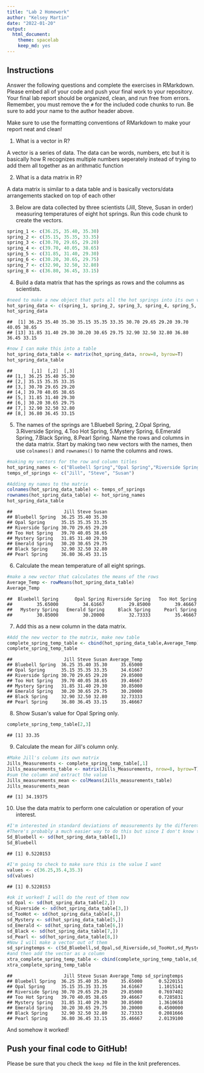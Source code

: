```yaml
---
title: "Lab 2 Homework"
author: "Kelsey Martin"
date: "2022-01-20"
output:
  html_document: 
    theme: spacelab
    keep_md: yes
---
```


## Instructions
Answer the following questions and complete the exercises in RMarkdown. Please embed all of your code and push your final work to your repository. Your final lab report should be organized, clean, and run free from errors. Remember, you must remove the `#` for the included code chunks to run. Be sure to add your name to the author header above.  

Make sure to use the formatting conventions of RMarkdown to make your report neat and clean!  

1. What is a vector in R?  

A vector is a series of data. The data can be words, numbers, etc but it is basically how R recognizes multiple numbers seperately instead of trying to add them all together as an arithmatic function

2. What is a data matrix in R?  

A data matrix is similar to a data table and is basically vectors/data arrangements stacked on top of each other

3. Below are data collected by three scientists (Jill, Steve, Susan in order) measuring temperatures of eight hot springs. Run this code chunk to create the vectors.  

```r
spring_1 <- c(36.25, 35.40, 35.30)
spring_2 <- c(35.15, 35.35, 33.35)
spring_3 <- c(30.70, 29.65, 29.20)
spring_4 <- c(39.70, 40.05, 38.65)
spring_5 <- c(31.85, 31.40, 29.30)
spring_6 <- c(30.20, 30.65, 29.75)
spring_7 <- c(32.90, 32.50, 32.80)
spring_8 <- c(36.80, 36.45, 33.15)
```

4. Build a data matrix that has the springs as rows and the columns as scientists.  

```r
#need to make a new object that puts all the hot springs into its own vector
hot_spring_data <- c(spring_1, spring_2, spring_3, spring_4, spring_5, spring_6, spring_7, spring_8)
hot_spring_data
```

```
##  [1] 36.25 35.40 35.30 35.15 35.35 33.35 30.70 29.65 29.20 39.70 40.05 38.65
## [13] 31.85 31.40 29.30 30.20 30.65 29.75 32.90 32.50 32.80 36.80 36.45 33.15
```

```r
#now I can make this into a table
hot_spring_data_table <- matrix(hot_spring_data, nrow=8, byrow=T)
hot_spring_data_table
```

```
##       [,1]  [,2]  [,3]
## [1,] 36.25 35.40 35.30
## [2,] 35.15 35.35 33.35
## [3,] 30.70 29.65 29.20
## [4,] 39.70 40.05 38.65
## [5,] 31.85 31.40 29.30
## [6,] 30.20 30.65 29.75
## [7,] 32.90 32.50 32.80
## [8,] 36.80 36.45 33.15
```




5. The names of the springs are 1.Bluebell Spring, 2.Opal Spring, 3.Riverside Spring, 4.Too Hot Spring, 5.Mystery Spring, 6.Emerald Spring, 7.Black Spring, 8.Pearl Spring. Name the rows and columns in the data matrix. Start by making two new vectors with the names, then use `colnames()` and `rownames()` to name the columns and rows.


```r
#making my vectors for the row and column titles
hot_spring_names <- c("Bluebell Spring","Opal Spring","Riverside Spring","Too Hot Spring","Mystery Spring", "Emerald Spring","Black Spring","Pearl Spring")
temps_of_springs <- c("Jill", "Steve", "Susan")
```


```r
#Adding my names to the matrix
colnames(hot_spring_data_table) <- temps_of_springs
rownames(hot_spring_data_table) <- hot_spring_names
hot_spring_data_table
```

```
##                   Jill Steve Susan
## Bluebell Spring  36.25 35.40 35.30
## Opal Spring      35.15 35.35 33.35
## Riverside Spring 30.70 29.65 29.20
## Too Hot Spring   39.70 40.05 38.65
## Mystery Spring   31.85 31.40 29.30
## Emerald Spring   30.20 30.65 29.75
## Black Spring     32.90 32.50 32.80
## Pearl Spring     36.80 36.45 33.15
```


6. Calculate the mean temperature of all eight springs.


```r
#make a new vector that calculates the means of the rows
Average_Temp <- rowMeans(hot_spring_data_table)
Average_Temp
```

```
##  Bluebell Spring      Opal Spring Riverside Spring   Too Hot Spring 
##         35.65000         34.61667         29.85000         39.46667 
##   Mystery Spring   Emerald Spring     Black Spring     Pearl Spring 
##         30.85000         30.20000         32.73333         35.46667
```


7. Add this as a new column in the data matrix.  

```r
#Add the new vector to the matrix, make new table
complete_spring_temp_table <- cbind(hot_spring_data_table,Average_Temp)
complete_spring_temp_table
```

```
##                   Jill Steve Susan Average_Temp
## Bluebell Spring  36.25 35.40 35.30     35.65000
## Opal Spring      35.15 35.35 33.35     34.61667
## Riverside Spring 30.70 29.65 29.20     29.85000
## Too Hot Spring   39.70 40.05 38.65     39.46667
## Mystery Spring   31.85 31.40 29.30     30.85000
## Emerald Spring   30.20 30.65 29.75     30.20000
## Black Spring     32.90 32.50 32.80     32.73333
## Pearl Spring     36.80 36.45 33.15     35.46667
```

8. Show Susan's value for Opal Spring only.

```r
complete_spring_temp_table[2,3]
```

```
## [1] 33.35
```

9. Calculate the mean for Jill's column only.  

```r
#Make Jill's column its own matrix
Jills_Measurements <- complete_spring_temp_table[,1]
Jills_measurements_table <- matrix(Jills_Measurements, nrow=8, byrow=T)
#sum the column and extract the value
Jills_measurements_mean <- colMeans(Jills_measurements_table)
Jills_measurements_mean
```

```
## [1] 34.19375
```



10. Use the data matrix to perform one calculation or operation of your interest.

```r
#I'm interested in standard deviations of measurements by the different scientists for each spring
#There's probably a much easier way to do this but since I don't know the function I am just going to find the sd of each row and make that a new vector to add to my table
Sd_Bluebell <- sd(hot_spring_data_table[1,])
Sd_Bluebell
```

```
## [1] 0.5220153
```

```r
#I'm going to check to make sure this is the value I want
values <- c(36.25,35.4,35.3)
sd(values)
```

```
## [1] 0.5220153
```

```r
#ok it worked! I will do the rest of them now
sd_Opal <- sd(hot_spring_data_table[2,])
sd_Riverside <- sd(hot_spring_data_table[3,])
sd_TooHot <- sd(hot_spring_data_table[4,])
sd_Mystery <- sd(hot_spring_data_table[5,])
sd_Emerald <- sd(hot_spring_data_table[6,])
sd_Black <- sd(hot_spring_data_table[7,])
sd_Pearl <- sd(hot_spring_data_table[8,])
#Now I will make a vector out of them
sd_springtemps <- c(Sd_Bluebell,sd_Opal,sd_Riverside,sd_TooHot,sd_Mystery,sd_Emerald,sd_Black,sd_Pearl)
#and then add the vector as a column
xtra_complete_spring_temp_table <- cbind(complete_spring_temp_table,sd_springtemps)
xtra_complete_spring_temp_table
```

```
##                   Jill Steve Susan Average_Temp sd_springtemps
## Bluebell Spring  36.25 35.40 35.30     35.65000      0.5220153
## Opal Spring      35.15 35.35 33.35     34.61667      1.1015141
## Riverside Spring 30.70 29.65 29.20     29.85000      0.7697402
## Too Hot Spring   39.70 40.05 38.65     39.46667      0.7285831
## Mystery Spring   31.85 31.40 29.30     30.85000      1.3610658
## Emerald Spring   30.20 30.65 29.75     30.20000      0.4500000
## Black Spring     32.90 32.50 32.80     32.73333      0.2081666
## Pearl Spring     36.80 36.45 33.15     35.46667      2.0139100
```
And somehow it worked!

## Push your final code to GitHub!
Please be sure that you check the `keep md` file in the knit preferences.  
